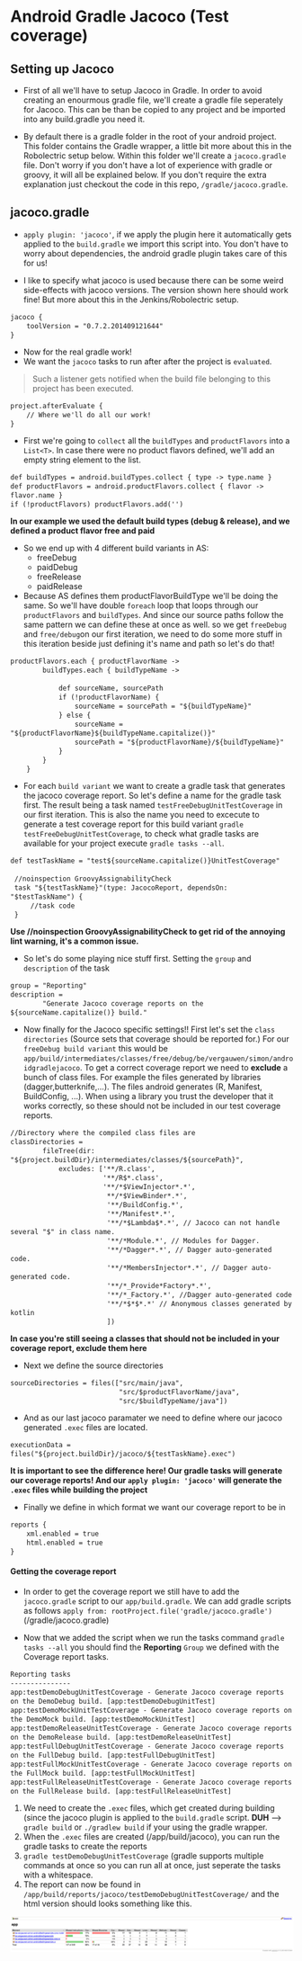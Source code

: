 # Android Gradle Jacoco (Test coverage)

## Setting up Jacoco

* First of all we'll have to setup Jacoco in Gradle. In order to avoid creating an enourmous gradle file, we'll create a gradle file seperately for Jacoco. This can be than be copied to any project and be imported into any build.gradle you need it.

* By default there is a gradle folder in the root of your android project. This folder contains the Gradle wrapper, a little bit more about this in the Robolectric setup below. Within this folder we'll create a `jacoco.gradle` file. Don't worry if you don't have a lot of experience with gradle or groovy, it will all be explained below. If you don't require the extra explanation just checkout the code in this repo, `/gradle/jacoco.gradle`.

## jacoco.gradle

* `apply plugin: 'jacoco'`, if we apply the plugin here it automatically gets applied to the `build.gradle` we import this script into. You don't have to worry about dependencies, the android gradle plugin takes care of this for us!

* I like to specify what jacoco is used because there can be some weird side-effects with jacoco versions. The version shown here should work fine! But more about this in the Jenkins/Robolectric setup.
```
jacoco {
    toolVersion = "0.7.2.201409121644"
}
```

* Now for the real gradle work!
* We want the `jacoco` tasks to run after after the project is `evaluated`.
>  Such a listener gets notified when the build file belonging to this project has been executed.
```
project.afterEvaluate {
	// Where we'll do all our work!
}
```
* First we're going to `collect` all the `buildTypes` and `productFlavors` into a `List<T>`. In case there were no product flavors defined, we'll add an empty string element to the list.
```
def buildTypes = android.buildTypes.collect { type -> type.name }
def productFlavors = android.productFlavors.collect { flavor -> flavor.name }
if (!productFlavors) productFlavors.add('')
```
**In our example we used the default build types (debug & release), and we defined a product flavor free and paid**
* So we end up with 4 different build variants in AS:
	* freeDebug
	* paidDebug
	* freeRelease
	* paidRelease
* Because AS defines them productFlavorBuildType we'll be doing the same. So we'll have double `foreach` loop that loops through our `productFlavors` and `buildTypes`. And since our source paths follow the same pattern we can define these at once as well. so we get `freeDebug` and `free/debug`on our first iteration, we need to do some more stuff in this iteration beside just defining it's name and path so let's do that!
```
productFlavors.each { productFlavorName ->
        buildTypes.each { buildTypeName ->

            def sourceName, sourcePath
            if (!productFlavorName) {
                sourceName = sourcePath = "${buildTypeName}"
            } else {
                sourceName = "${productFlavorName}${buildTypeName.capitalize()}"
                sourcePath = "${productFlavorName}/${buildTypeName}"
            }
        }
    }
```
* For each `build variant` we want to create a gradle task that generates the jacoco coverage report. So let's define a name for the gradle task first. The result being a task named `testFreeDebugUnitTestCoverage` in our first iteration. This is also the name you need to excecute to generate a test coverage report for this build variant `gradle testFreeDebugUnitTestCoverage`, to check what gradle tasks are available for your project execute `gradle tasks --all`.
```
def testTaskName = "test${sourceName.capitalize()}UnitTestCoverage"
 
 //noinspection GroovyAssignabilityCheck
 task "${testTaskName}"(type: JacocoReport, dependsOn: "$testTaskName") {
     //task code
 }
```
**Use //noinspection GroovyAssignabilityCheck to get rid of the annoying lint warning, it's a common issue.**

* So let's do some playing nice stuff first. Setting the `group` and `description` of the task
```
group = "Reporting"
description =
        "Generate Jacoco coverage reports on the ${sourceName.capitalize()} build."
```
* Now finally for the Jacoco specific settings!! First let's set the `class directories` (Source sets that coverage should be reported for.) For our `freeDebug build variant` this would be `app/build/intermediates/classes/free/debug/be/vergauwen/simon/androidgradlejacoco`. To get a correct coverage report we need to **exclude** a bunch of class files. For example the files generated by libraries (dagger,butterknife,...). The files android generates (R, Manifest, BuildConfig, ...). When using a library you trust the developer that it works correctly, so these should not be included in our test coverage reports. 
```
//Directory where the compiled class files are
classDirectories =
        fileTree(dir: "${project.buildDir}/intermediates/classes/${sourcePath}",
            excludes: ['**/R.class',
                       '**/R$*.class',
                       '**/*$ViewInjector*.*',
                        **/*$ViewBinder*.*',
                        '**/BuildConfig.*',
                        '**/Manifest*.*',
                        '**/*$Lambda$*.*', // Jacoco can not handle several "$" in class name.
                        '**/*Module.*', // Modules for Dagger.
                        '**/*Dagger*.*', // Dagger auto-generated code.
                        '**/*MembersInjector*.*', // Dagger auto-generated code.
                        '**/*_Provide*Factory*.*',
                        '**/*_Factory.*', //Dagger auto-generated code
                        '**/*$*$*.*' // Anonymous classes generated by kotlin
                        ])
```
**In case you're still seeing a classes that should not be included in your coverage report, exclude them here**

* Next we define the source directories
```
sourceDirectories = files(["src/main/java",
                           "src/$productFlavorName/java",
                           "src/$buildTypeName/java"])
```
* And as our last jacoco paramater we need to define where our jacoco generated `.exec` files are located.
```
executionData = files("${project.buildDir}/jacoco/${testTaskName}.exec")
```

**It is important to see the difference here! Our gradle tasks will generate our coverage reports! And our `apply plugin: 'jacoco'` will generate the `.exec` files while building the project**

* Finally we define in which format we want our coverage report to be in
```
reports {
    xml.enabled = true
    html.enabled = true
}
```

#### Getting the coverage report
* In order to get the coverage report we still have to add the `jacoco.gradle` script to our `app/build.gradle`. We can add gradle scripts as follows `apply from: rootProject.file('gradle/jacoco.gradle')` (/gradle/jacoco.gradle)

* Now that we added the script when we run the tasks command `gradle tasks --all` you should find the **Reporting** `Group` we defined with the Coverage report tasks.
```
Reporting tasks
---------------
app:testDemoDebugUnitTestCoverage - Generate Jacoco coverage reports on the DemoDebug build. [app:testDemoDebugUnitTest]
app:testDemoMockUnitTestCoverage - Generate Jacoco coverage reports on the DemoMock build. [app:testDemoMockUnitTest]
app:testDemoReleaseUnitTestCoverage - Generate Jacoco coverage reports on the DemoRelease build. [app:testDemoReleaseUnitTest]
app:testFullDebugUnitTestCoverage - Generate Jacoco coverage reports on the FullDebug build. [app:testFullDebugUnitTest]
app:testFullMockUnitTestCoverage - Generate Jacoco coverage reports on the FullMock build. [app:testFullMockUnitTest]
app:testFullReleaseUnitTestCoverage - Generate Jacoco coverage reports on the FullRelease build. [app:testFullReleaseUnitTest]
```

1. We need to create the `.exec` files, which get created during building (since the jacoco plugin is applied to the `build.gradle` script. **DUH** --> `gradle build` or `./gradlew build` if your using the gradle wrapper.
2. When the `.exec` files are created (/app/build/jacoco), you can run the gradle tasks to create the reports
3. `gradle testDemoDebugUnitTestCoverage` (gradle supports multiple commands at once so you can run all at once, just seperate the tasks with a whitespace.
4. The report can now be found in `/app/build/reports/jacoco/testDemoDebugUnitTestCoverage/` and the html version should looks something like this.

<img src="report.png" />
